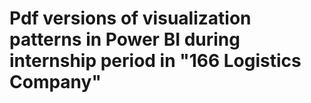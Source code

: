 # Pdf versions of visualization patterns in Power BI during internship period in "166 Logistics Company"
